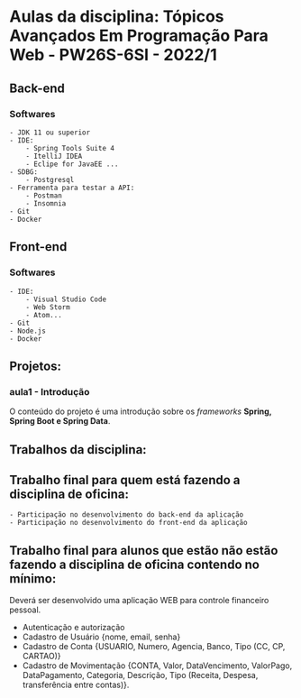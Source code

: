 # Aulas da disciplina: Tópicos Avançados Em Programação Para Web - PW26S-6SI - 2022/1

## Back-end 
### Softwares
	- JDK 11 ou superior
	- IDE:
		- Spring Tools Suite 4
		- ItelliJ IDEA
		- Eclipe for JavaEE ...
	- SDBG:
		- Postgresql
	- Ferramenta para testar a API:
		- Postman
		- Insomnia
	- Git
	- Docker
	
## Front-end 
### Softwares
	- IDE:
		- Visual Studio Code
		- Web Storm
		- Atom...
	- Git
	- Node.js
	- Docker

## Projetos:

### aula1 -  Introdução
O conteúdo do projeto é uma introdução sobre os *frameworks* **Spring, Spring Boot e Spring Data**.



## Trabalhos da disciplina:

## Trabalho final para quem está fazendo a disciplina de oficina:
	- Participação no desenvolvimento do back-end da aplicação
	- Participação no desenvolvimento do front-end da aplicação

## Trabalho final para alunos que estão não estão fazendo a disciplina de oficina contendo no mínimo: 

Deverá ser desenvolvido uma aplicação WEB para controle financeiro pessoal.

 - Autenticação e autorização
 - Cadastro de Usuário {nome, email, senha}
 - Cadastro de Conta {USUARIO, Numero, Agencia, Banco, Tipo (CC, CP, CARTAO)}
 - Cadastro de Movimentação {CONTA, Valor, DataVencimento, ValorPago, DataPagamento, Categoria, Descrição, Tipo (Receita, Despesa, transferência entre contas)}.